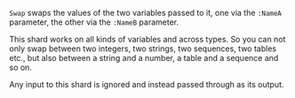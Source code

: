`Swap` swaps the values of the two variables passed to it, one via the `:NameA` parameter, the other via the `:NameB` parameter.

This shard works on all kinds of variables and across types. So you can not only swap between two integers, two strings, two sequences, two tables etc., but also between a string and a number, a table and a sequence and so on.

Any input to this shard is ignored and instead passed through as its output.

